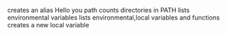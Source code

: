 creates an alias
Hello you
path
counts directories in PATH
lists environmental variables
lists environmental,local variables and functions
 creates a new local variable
